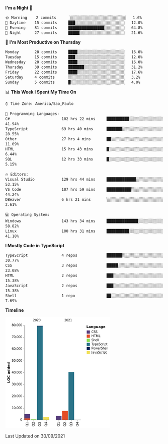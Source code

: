 <!--START_SECTION:waka-->
**I'm a Night 🦉** 

```text
🌞 Morning    2 commits      ░░░░░░░░░░░░░░░░░░░░░░░░░   1.6% 
🌆 Daytime    15 commits     ███░░░░░░░░░░░░░░░░░░░░░░   12.0% 
🌃 Evening    81 commits     ████████████████░░░░░░░░░   64.8% 
🌙 Night      27 commits     █████░░░░░░░░░░░░░░░░░░░░   21.6%

```
📅 **I'm Most Productive on Thursday** 

```text
Monday       20 commits     ████░░░░░░░░░░░░░░░░░░░░░   16.0% 
Tuesday      15 commits     ███░░░░░░░░░░░░░░░░░░░░░░   12.0% 
Wednesday    20 commits     ████░░░░░░░░░░░░░░░░░░░░░   16.0% 
Thursday     39 commits     ███████░░░░░░░░░░░░░░░░░░   31.2% 
Friday       22 commits     ████░░░░░░░░░░░░░░░░░░░░░   17.6% 
Saturday     4 commits      ░░░░░░░░░░░░░░░░░░░░░░░░░   3.2% 
Sunday       5 commits      █░░░░░░░░░░░░░░░░░░░░░░░░   4.0%

```


📊 **This Week I Spent My Time On** 

```text
⌚︎ Time Zone: America/Sao_Paulo

💬 Programming Languages: 
C#                       102 hrs 22 mins     ██████████░░░░░░░░░░░░░░░   41.94% 
TypeScript               69 hrs 40 mins      ███████░░░░░░░░░░░░░░░░░░   28.55% 
Other                    27 hrs 4 mins       ██░░░░░░░░░░░░░░░░░░░░░░░   11.09% 
HTML                     15 hrs 43 mins      █░░░░░░░░░░░░░░░░░░░░░░░░   6.44% 
SQL                      12 hrs 33 mins      █░░░░░░░░░░░░░░░░░░░░░░░░   5.15%

🔥 Editors: 
Visual Studio            129 hrs 44 mins     █████████████░░░░░░░░░░░░   53.15% 
VS Code                  107 hrs 59 mins     ███████████░░░░░░░░░░░░░░   44.24% 
DBeaver                  6 hrs 21 mins       ░░░░░░░░░░░░░░░░░░░░░░░░░   2.61%

💻 Operating System: 
Windows                  143 hrs 34 mins     ██████████████░░░░░░░░░░░   58.82% 
Linux                    100 hrs 31 mins     ██████████░░░░░░░░░░░░░░░   41.18%

```

**I Mostly Code in TypeScript** 

```text
TypeScript               4 repos             ███████░░░░░░░░░░░░░░░░░░   30.77% 
CSS                      3 repos             █████░░░░░░░░░░░░░░░░░░░░   23.08% 
HTML                     2 repos             ███░░░░░░░░░░░░░░░░░░░░░░   15.38% 
JavaScript               2 repos             ███░░░░░░░░░░░░░░░░░░░░░░   15.38% 
Shell                    1 repo              ██░░░░░░░░░░░░░░░░░░░░░░░   7.69%

```


**Timeline**

![Chart not found](https://raw.githubusercontent.com/jonhoffmam/jonhoffmam/master/charts/bar_graph.png) 


 Last Updated on 30/09/2021
<!--END_SECTION:waka-->
